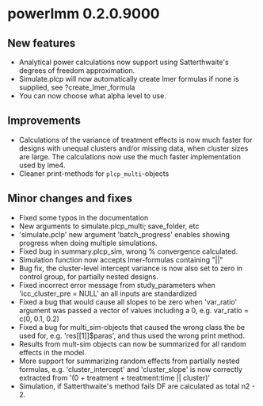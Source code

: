 # powerlmm 0.2.0.9000


## New features
* Analytical power calculations now support using Satterthwaite's degrees of freedom approximation. 
* Simulate.plcp will now automatically create lmer formulas if none is supplied,
see ?create_lmer_formula
* You can now choose what alpha level to use. 

## Improvements
* Calculations of the variance of treatment effects is now much faster for designs with 
unequal clusters and/or missing data, when cluster sizes are large. The calculations now
use the much faster implementation used by lme4.
* Cleaner print-methods for `plcp_multi`-objects
## Minor changes and fixes
* Fixed some typos in the documentation
* New arguments to simulate.plcp_multi; save_folder, etc
* 'simulate.pclp' new argument 'batch_progress' enables showing progress when doing
multiple simulations.
* Fixed bug in summary.plcp_sim, wrong % convergence calculated. 
* Simulation function now accepts lmer-formulas containing "||"
* Bug fix, the cluster-level intercept variance is now also set to zero in control group,
for partially nested designs.
* Fixed incorrect error message from study_parameters when 'icc_cluster_pre = NULL' an all inputs are
standardized
* Fixed a bug that would cause all slopes to be zero when 'var_ratio' argument was 
passed a vector of values including a 0, e.g. var_ratio = c(0, 0.1, 0.2)
* Fixed a bug for multi_sim-objects that caused the wrong class the be used for, e.g. 'res[[1]]$paras', and thus
used the wrong print method.
* Results from mult-sim objects can now be summarized for all random effects in the model.
* More support for summarizing random effects from partially nested formulas,
e.g. 'cluster_intercept' and 'cluster_slope' is now correctly extracted from
 '(0 + treatment + treatment:time || cluster)' 
* Simulation, if Satterthwaite's method fails DF are calculated as total n2 - 2.
